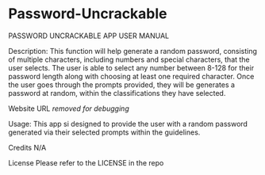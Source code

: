 # Password-Uncrackable

PASSWORD UNCRACKABLE APP USER MANUAL

Description:
This function will help generate a random password, consisting of multiple characters, including numbers and special characters, that the user selects. The user is able to select any number between 8-128 for their password length along with choosing at least one required character. Once the user goes through the prompts provided, they will be generates a password at random, within the classifications they have selected.

Website URL
*removed for debugging*

Usage:
This app si designed to provide the user with a random password generated via their selected prompts within the guidelines.

Credits
N/A

License
Please refer to the LICENSE in the repo
